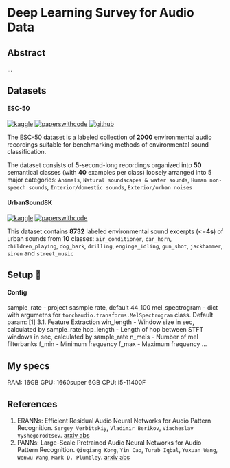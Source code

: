 # Deep Learning Survey for Audio Data

## Abstract

...

## Datasets

#### ESC-50

[![kaggle](https://www.kaggle.com/static/images/favicon.ico)](https://www.kaggle.com/datasets/ludovick/esc50dataset) [![paperswithcode](https://paperswithcode.com/favicon.ico)](https://paperswithcode.com/dataset/esc-50) [![github](https://github.githubassets.com/favicons/favicon-dark.svg)](https://github.com/karolpiczak/ESC-50)

The ESC-50 dataset is a labeled collection of **2000** environmental audio recordings suitable for benchmarking methods of environmental sound classification.

The dataset consists of **5**-second-long recordings organized into **50** semantical classes (with **40** examples per class) loosely arranged into 5 major categories: `Animals`, `Natural soundscapes & water sounds`, `Human non-speech sounds`, `Interior/domestic sounds`, `Exterior/urban noises`

#### UrbanSound8K

[![kaggle](https://www.kaggle.com/static/images/favicon.ico)](https://www.kaggle.com/datasets/chrisfilo/urbansound8k) [![paperswithcode](https://paperswithcode.com/favicon.ico)](https://paperswithcode.com/dataset/urbansound8k-1)

This dataset contains **8732** labeled environmental sound excerpts (<=**4s**) of urban sounds from **10** classes: `air_conditioner`, `car_horn`, `children_playing`, `dog_bark`, `drilling`, `enginge_idling`, `gun_shot`, `jackhammer`, `siren` and `street_music`

## Setup 🔨

#### Config

sample_rate - project sasmple rate, default 44_100
mel_spectrogram - dict with argumetns for `torchaudio.transforms.MelSpectrogram` class. Default param: [1] 3.1. Feature Extraction
    win_length - Window size in sec, calculated by sample_rate
    hop_length - Length of hop between STFT windows in sec, calculated by sample_rate
    n_mels - Number of mel filterbanks
    f_min - Minimum frequency
    f_max - Maximum frequency
...


## My specs

RAM: 16GB
GPU: 1660super 6GB
CPU: i5-11400F

## References

1. ERANNs: Efficient Residual Audio Neural Networks for Audio Pattern Recognition. `Sergey Verbitskiy`, `Vladimir Berikov`, `Viacheslav Vyshegorodtsev`. [arxiv abs](https://arxiv.org/abs/2106.01621v7)
2. PANNs: Large-Scale Pretrained Audio Neural Networks for Audio Pattern Recognition. `Qiuqiang Kong`, `Yin Cao`, `Turab Iqbal`, `Yuxuan Wang`, `Wenwu Wang`, `Mark D. Plumbley`. [arxiv abs](https://arxiv.org/abs/1912.10211)
